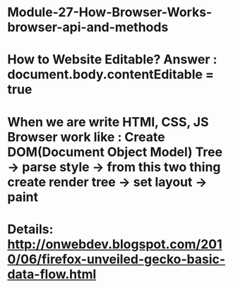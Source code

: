 # Module-27-How-Browser-Works-browser-api-and-methods
# How to Website Editable? Answer : document.body.contentEditable = true
# When we are write HTMl, CSS, JS Browser work like : Create DOM(Document Object Model) Tree -> parse style -> from this two thing create render tree -> set layout -> paint
# Details: http://onwebdev.blogspot.com/2010/06/firefox-unveiled-gecko-basic-data-flow.html